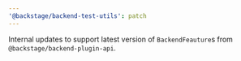 ```yaml
---
'@backstage/backend-test-utils': patch
---
```


Internal updates to support latest version of `BackendFeauture`s from `@backstage/backend-plugin-api`.
